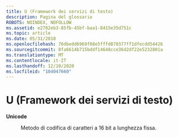 ```yaml
---
title: U (Framework dei servizi di testo)
description: Pagina del glossario
ROBOTS: NOINDEX, NOFOLLOW
ms.assetid: e2782eb3-85fb-45bf-baa1-8415e35d751c
ms.topic: article
ms.date: 05/31/2018
ms.openlocfilehash: 76dbedd6969f08e5fffd870377ff1dfecdd54426
ms.sourcegitcommit: 8fa6614b715bddf14648cce36d2df22e5232801a
ms.translationtype: MT
ms.contentlocale: it-IT
ms.lasthandoff: 12/10/2020
ms.locfileid: "104047660"
---
```

# <a name="u-text-services-framework"></a>U (Framework dei servizi di testo)

<dl> <dt>

<span id="_tsf_unicode_gly"></span><span id="_TSF_UNICODE_GLY"></span>**Unicode**
</dt> <dd>

Metodo di codifica di caratteri a 16 bit a lunghezza fissa.

</dd> </dl>

 

 




